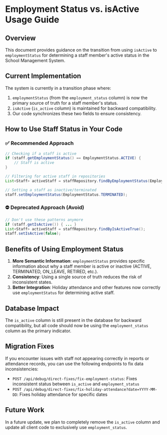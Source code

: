 # Employment Status vs. isActive Usage Guide

## Overview

This document provides guidance on the transition from using `isActive` to `employmentStatus` for determining a staff member's active status in the School Management System.

## Current Implementation

The system is currently in a transition phase where:

1. `employmentStatus` (from the `employment_status` column) is now the primary source of truth for a staff member's status.
2. `isActive` (`is_active` column) is maintained for backward compatibility.
3. Our code synchronizes these two fields to ensure consistency.

## How to Use Staff Status in Your Code

### ✅ Recommended Approach

```java
// Checking if a staff is active
if (staff.getEmploymentStatus() == EmploymentStatus.ACTIVE) {
    // Staff is active
}

// Filtering for active staff in repositories
List<Staff> activeStaff = staffRepository.findByEmploymentStatus(EmploymentStatus.ACTIVE);

// Setting a staff as inactive/terminated
staff.setEmploymentStatus(EmploymentStatus.TERMINATED);
```

### ⛔ Deprecated Approach (Avoid)

```java
// Don't use these patterns anymore
if (staff.getIsActive()) { ... }
List<Staff> activeStaff = staffRepository.findByIsActiveTrue();
staff.setIsActive(false);
```

## Benefits of Using Employment Status

1. **More Semantic Information**: `employmentStatus` provides specific information about why a staff member is active or inactive (ACTIVE, TERMINATED, ON_LEAVE, RETIRED, etc.).
2. **Consistency**: Using a single source of truth reduces the risk of inconsistent states.
3. **Better Integration**: Holiday attendance and other features now correctly use `employmentStatus` for determining active staff.

## Database Impact

The `is_active` column is still present in the database for backward compatibility, but all code should now be using the `employment_status` column as the primary indicator.

## Migration Fixes

If you encounter issues with staff not appearing correctly in reports or attendance records, you can use the following endpoints to fix data inconsistencies:

- `POST /api/debug/direct-fixes/fix-employment-status`: Fixes inconsistent status between `is_active` and `employment_status`
- `POST /api/debug/direct-fixes/fix-holiday-attendance?date=YYYY-MM-DD`: Fixes holiday attendance for specific dates

## Future Work

In a future update, we plan to completely remove the `is_active` column and update all client code to exclusively use `employment_status`.
